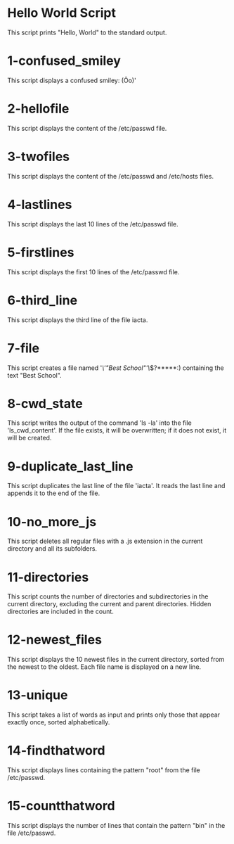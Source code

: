 # Hello World Script

This script prints "Hello, World" to the standard output.

# 1-confused_smiley

This script displays a confused smiley: (Ôo)'

# 2-hellofile

This script displays the content of the /etc/passwd file.

# 3-twofiles

This script displays the content of the /etc/passwd and /etc/hosts files.

# 4-lastlines

This script displays the last 10 lines of the /etc/passwd file.

# 5-firstlines

This script displays the first 10 lines of the /etc/passwd file.

# 6-third_line

This script displays the third line of the file iacta.

# 7-file

This script creates a file named '*\\'"Best School"'\\*$\?\*\*\*\*\*:) containing the text "Best School".

# 8-cwd_state

This script writes the output of the command 'ls -la' into the file 'ls_cwd_content'. If the file exists, it will be overwritten; if it does not exist, it will be created.

# 9-duplicate_last_line

This script duplicates the last line of the file 'iacta'. It reads the last line and appends it to the end of the file.

# 10-no_more_js

This script deletes all regular files with a .js extension in the current directory and all its subfolders.

# 11-directories

This script counts the number of directories and subdirectories in the current directory, excluding the current and parent directories. Hidden directories are included in the count.

# 12-newest_files

This script displays the 10 newest files in the current directory, sorted from the newest to the oldest. Each file name is displayed on a new line.

# 13-unique

This script takes a list of words as input and prints only those that appear exactly once, sorted alphabetically.

# 14-findthatword

This script displays lines containing the pattern "root" from the file /etc/passwd.

# 15-countthatword

This script displays the number of lines that contain the pattern "bin" in the file /etc/passwd.
